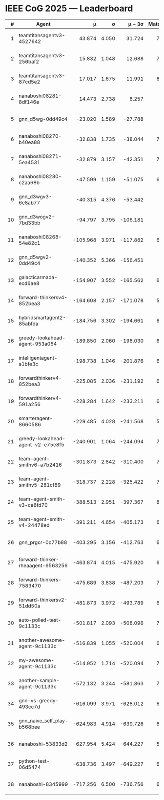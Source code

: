 # IEEE CoG 2025 — Leaderboard

| # | Agent | μ | σ | μ − 3σ | Matches | Updated |
|---:|---|---:|---:|---:|---:|---|
| 1 | teamtitansagentv3-4527642 | 43.874 | 4.050 | 31.724 | 7656 | 2025-08-30 13:51 |
| 2 | teamtitansagentv3-256baf2 | 15.832 | 1.048 | 12.688 | 7096 | 2025-08-30 13:51 |
| 3 | teamtitansagentv3-87cd5e2 | 17.017 | 1.675 | 11.991 | 6880 | 2025-08-30 13:51 |
| 4 | nanaboshi08281-8df146e | 14.473 | 2.738 | 6.257 | 276 | 2025-08-30 13:51 |
| 5 | gnn_d5wg-0dd49c4 | -23.020 | 1.589 | -27.788 | 160 | 2025-08-30 13:51 |
| 6 | nanaboshi08270-b40ea88 | -32.838 | 1.735 | -38.044 | 7360 | 2025-08-30 13:51 |
| 7 | nanaboshi08271-5ea4531 | -32.879 | 3.157 | -42.351 | 7398 | 2025-08-30 13:51 |
| 8 | nanaboshi08280-c2aa68b | -47.599 | 1.159 | -51.075 | 6838 | 2025-08-30 13:51 |
| 9 | gnn_d3wgv3-6e8ab77 | -40.315 | 4.376 | -53.442 | 158 | 2025-08-30 13:51 |
| 10 | gnn_d3wogv2-7bd33bb | -94.797 | 3.795 | -106.181 | 274 | 2025-08-30 13:51 |
| 11 | nanaboshi08268-54e82c1 | -105.968 | 3.971 | -117.882 | 6980 | 2025-08-30 13:51 |
| 12 | gnn_d5wgv2-0dd49c4 | -140.352 | 5.366 | -156.451 | 226 | 2025-08-30 13:51 |
| 13 | galacticarmada-ecd6ae8 | -154.907 | 3.552 | -165.562 | 6860 | 2025-08-30 13:51 |
| 14 | forward-thinkersv4-852bea3 | -164.608 | 2.157 | -171.078 | 5882 | 2025-08-30 13:51 |
| 15 | hybridsmartagent2-85abfda | -184.756 | 3.302 | -194.661 | 6288 | 2025-08-30 13:51 |
| 16 | greedy-lookahead-agent-953a054 | -189.850 | 2.060 | -196.030 | 6604 | 2025-08-30 13:51 |
| 17 | intelligentagent-a1bfe3c | -198.738 | 1.046 | -201.876 | 6134 | 2025-08-30 13:51 |
| 18 | forwardthinkerv4-852bea3 | -225.085 | 2.036 | -231.192 | 6081 | 2025-08-30 13:51 |
| 19 | forwardthinkerv4-591a256 | -228.284 | 1.642 | -233.211 | 6038 | 2025-08-30 13:51 |
| 20 | smarteragent-8660586 | -229.485 | 4.028 | -241.568 | 5849 | 2025-08-30 13:51 |
| 21 | greedy-lookahead-agent-v2-e75e8f5 | -240.901 | 1.064 | -244.094 | 7316 | 2025-08-30 13:51 |
| 22 | team-agent-smithv6-a7b2416 | -301.873 | 2.842 | -310.400 | 7580 | 2025-08-30 13:51 |
| 23 | team-agent-smithv5-281cf89 | -318.737 | 2.228 | -325.422 | 7640 | 2025-08-30 13:51 |
| 24 | team-agent-smith-v3-ce6fd70 | -388.513 | 2.951 | -397.367 | 8198 | 2025-08-30 13:51 |
| 25 | team-agent-smith-v4-24478ed | -391.211 | 4.654 | -405.173 | 6918 | 2025-08-30 13:51 |
| 26 | gnn_prgcr-0c77b88 | -403.295 | 3.156 | -412.763 | 6670 | 2025-08-30 13:51 |
| 27 | forward-thinker-rheaagent-6563256 | -463.874 | 4.015 | -475.920 | 6288 | 2025-08-30 13:51 |
| 28 | forward-thinkers-7583470 | -475.689 | 3.838 | -487.203 | 7340 | 2025-08-30 13:51 |
| 29 | forward-thinkersv2-51dd50a | -481.873 | 3.972 | -493.789 | 6528 | 2025-08-30 13:51 |
| 30 | auto-polled-test-9c1133c | -501.817 | 2.093 | -508.096 | 7340 | 2025-08-30 13:51 |
| 31 | another-awesome-agent-9c1133c | -516.839 | 1.055 | -520.004 | 6860 | 2025-08-30 13:51 |
| 32 | my-awesome-agent-9c1133c | -514.952 | 1.714 | -520.094 | 7180 | 2025-08-30 13:51 |
| 33 | another-sample-agent-9c1133c | -572.132 | 3.244 | -581.863 | 7480 | 2025-08-30 13:51 |
| 34 | gnn-vs-greedy-493cc7d | -616.099 | 3.971 | -628.012 | 6060 | 2025-08-30 13:51 |
| 35 | gnn_naive_self_play-b568bee | -624.983 | 4.914 | -639.726 | 6080 | 2025-08-30 13:51 |
| 36 | nanaboshi-53833d2 | -627.954 | 5.424 | -644.227 | 5360 | 2025-08-30 13:51 |
| 37 | python-test-06d5474 | -638.736 | 3.497 | -649.227 | 6140 | 2025-08-30 13:51 |
| 38 | nanaboshi-8345999 | -717.256 | 6.500 | -736.756 | 6330 | 2025-08-30 13:51 |
